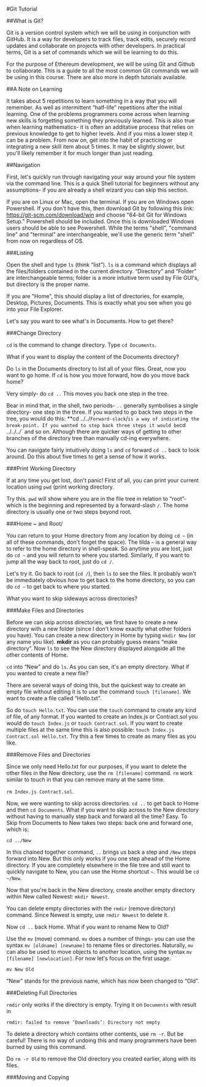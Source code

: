 #Git Tutorial

##What is Git?


Git is a version control system which we will be using in conjunction with GitHub. It is a way for developers to track files, track edits, securely record updates and collaborate on projects with other developers. In practical terms, Git is a set of commands which we will be learning to do this.

For the purpose of Ethereum development, we will be using Git and Github to collaborate. This is a guide to all the most common Git commands we will be using in this course. There are also more in depth tutorials available.


##A Note on Learning

It takes about 5 repetitions to learn something in a way that you will remember. As well as intermittent “half-life” repetitions after the initial learning. One of the problems programmers come across when learning new skills is forgetting something they previously learned. This is also true when learning mathematics- it is often an additative process that relies on previous knowledge to get to higher levels. And if you miss a lower step it can be a problem. From now on, get into the habit of practicing or integrating a new skill item about 5 times. It may be slightly slower, but you'll likely remember it for much longer than just reading.


##Navigation


First, let's quickly run through navigating your way around your file system via the command line. This is a quick Shell tutorial for beginners without any assumptions- if you are already a shell wizard you can skip this section.

If you are on Linux or Mac, open the terminal. If you are on Windows open Powershell. If you don't have this, then download Git by following this link: https://git-scm.com/download/win and choose "64-bit Git for Windows Setup." Powershell should be included. Once this is downloaded Windows users should be able to see Powershell. While the terms "shell", "command line" and "terminal" are interchangeable, we'll use the generic term "shell" from now on regardless of OS.


###Listing


Open the shell and type `ls` (think “list”). `ls` is a command which displays all the files/folders contained in the current directory. “Directory” and “Folder” are interchangeable terms; folder is a more intuitive term used by File GUI's, but directory is the proper name.

If you are "Home", this should display a list of directories, for example, Desktop, Pictures, Documents. This is exactly what you see when you go into your File Explorer.

Let's say you want to see what's in Documents. How to get there?


###Change Directory

`cd` is the command to change directory. Type `cd Documents`.

What if you want to display the content of the Documents directory?

Do `ls` in the Documents directory to list all of your files. Great, now you want to go home. If `cd` is how you move forward, how do you move back home?

Very simply- do `cd ..` This moves you back one step in the tree.

Bear in mind that, in the shell, two periods- `..` generally symbolises a single directory- one step in the three. If you wanted to go back two steps in the tree, you would do this: **cd ../../` Forward-slack `/` is a way of indicating the break-point. If you wanted to step back three steps it would be `cd ../../../` and so on. Although there are quicker ways of getting to other branches of the directory tree than manually cd-ing everywhere.

You can navigate fairly intuitively doing `ls` and `cd` forward `cd ..` back to look around. Do this about five times to get a sense of how it works.


###Print Working Directory

If at any time you get lost, don't panic! First of all, you can print your current location using `pwd` (print working directory.

Try this. `pwd` will show where you are in the file tree in relation to “root”- which is the beginning and represented by a forward-slash `/`. The home directory is usually one or two steps beyond root.


###Home ~ and Root/

You can return to your Home directory from any location by doing `cd ~` (in all of these commands, don't forget the space). The tilda `~` is a general way to refer to the home directory in shell-speak. So anytime you are lost, just do `cd ~` and you will return to where you started. Similarly, if you want to jump all the way back to root, just do `cd /`.

Let's try it. Go back to root (`cd /`), then `ls` to see the files. It probably won't be immediately obvious how to get back to the home directory, so you can do `cd ~` to get back to where you started.

What you want to skip sideways across directories?


###Make Files and Directories

Before we can skip across directories, we first have to create a new directory with a new folder (since I don't know exactly what other folders you have). You can create a new directory in Home by typing `mkdir New` (or any name you like). **mkdir** as you can probably guess means “make directory”. Now `ls` to see the New directory displayed alongside all the other contents of Home.

`cd` into “New” and do `ls`. As you can see, it's an empty directory. What if you wanted to create a new file?

There are several ways of doing this, but the quickest way to create an empty file without editing it is to use the command `touch [filename]`. We want to create a file called “Hello.txt”.

So do `touch Hello.txt`. You can use the `touch` command to create any kind of file, of any format. If you wanted to create an Index.js or Contract.sol you would do `touch Index.js` or `touch Contract.sol`. If you want to create multiple files at the same time this is also possible: `touch Index.js Contract.sol Hello.txt`. Try this a few times to create as many files as you like.


###Remove Files and Directories

Since we only need Hello.txt for our purposes, if you want to delete the other files in the New directory, use the `rm [filename]` command. `rm` work similar to touch in that you can remove many at the same time.

`rm Index.js Contract.sol`.

Now, we were wanting to skip across directories. `cd ..` to get back to Home and then `cd Documents`. What if you want to skip across to the New directory without having to manually step back and forward all the time? Easy. To Skip from Documents to New takes two steps: back one and forward one, which is:

`cd ../New`

In this chained together command, `..` brings us back a step and `/New` steps forward into New. But this only works if you one step ahead of the Home directory. If you are completely elsewhere in the file tree and still want to quickly navigate to New, you can use the Home shortcut `~`. This would be `cd ~/New`.

Now that you're back in the New directory, create another empty directory within New called Newest: `mkdir Newest`.

You can delete empty directories with the `rmdir` (remove directory) command. Since Newest is empty, use `rmdir Newest` to delete it.

Now `cd ..` back Home. What if you want to rename New to Old?

Use the `mv` (move) command. `mv` does a number of things- you can use the syntax `mv [oldname] [newname]` to rename files or directories. Naturally, `mv` can also be used to move objects to another location, using the syntax `mv [filename] [newlocation]`. For now let's focus on the first usage.

`mv New Old`

“New” stands for the previous name, which has now been changed to “Old”.


###Deleting Full Directories

`rmdir` only works if the directory is empty. Trying it on `Documents` with result in 

`rmdir: failed to remove ‘Downloads’: Directory not empty
`

To delete a directory which contains other contents, use `rm -r`. But be careful! There is no way of undoing this and many programmers have been burned by using this command.

Do `rm -r Old` to remove the Old directory you created earlier, along with its files.

###Moving and Copying


